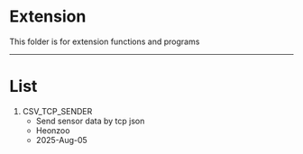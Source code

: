 # Extension

This folder is for extension functions and programs

---
# List

1. CSV_TCP_SENDER
    * Send sensor data by tcp json
    * Heonzoo
    * 2025-Aug-05